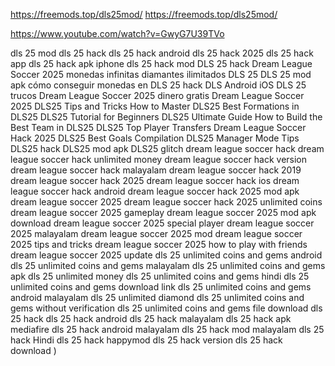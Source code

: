 https://freemods.top/dls25mod/
https://freemods.top/dls25mod/

https://www.youtube.com/watch?v=GwyG7U39TVo

dls 25 mod dls 25 hack
dls 25 hack android
dls 25 hack 2025
dls 25 hack app
dls 25 hack apk iphone
dls 25 hack mod
DLS 25 hack
Dream League Soccer 2025 monedas infinitas
diamantes ilimitados DLS 25
DLS 25 mod apk
cómo conseguir monedas en DLS 25
hack DLS Android iOS
DLS 25 trucos
Dream League Soccer 2025 dinero gratis
Dream League Soccer 2025
DLS25 Tips and Tricks
How to Master DLS25
Best Formations in DLS25
DLS25 Tutorial for Beginners
DLS25 Ultimate Guide
How to Build the Best Team in DLS25
DLS25 Top Player Transfers
Dream League Soccer Hack 2025
DLS25 Best Goals Compilation
DLS25 Manager Mode Tips
DLS25 hack
DLS25 mod apk
DLS25 glitch
dream league soccer hack
dream league soccer hack unlimited money 
dream league soccer hack version 
dream league soccer hack malayalam 
dream league soccer hack 2019
dream league soccer hack 2025
dream league soccer hack ios
dream league soccer hack android 
dream league soccer hack 2025 mod apk
dream league soccer 2025
dream league soccer hack 2025 unlimited coins 
dream league soccer 2025 gameplay 
dream league soccer 2025 mod apk download 
dream league soccer 2025 special player 
dream league soccer 2025 malayalam 
dream league soccer 2025 mod
dream league soccer 2025 tips and tricks 
dream league soccer 2025 how to play with friends 
dream league soccer 2025 update 
dls 25 unlimited coins and gems android 
dls 25 unlimited coins and gems malayalam 
dls 25 unlimited coins and gems apk
dls 25 unlimited money 
dls 25 unlimited coins and gems hindi 
dls 25 unlimited coins and gems download link
dls 25 unlimited coins and gems android malayalam 
dls 25 unlimited diamond 
dls 25 unlimited coins and gems without verification 
dls 25 unlimited coins and gems file download
dls 25 hack
dls 25 hack android 
dls 25 hack malayalam 
dls 25 hack apk mediafire
dls 25 hack android malayalam 
dls 25 hack mod malayalam 
dls 25 hack Hindi
dls 25 hack happymod
dls 25 hack version 
dls 25 hack download )
